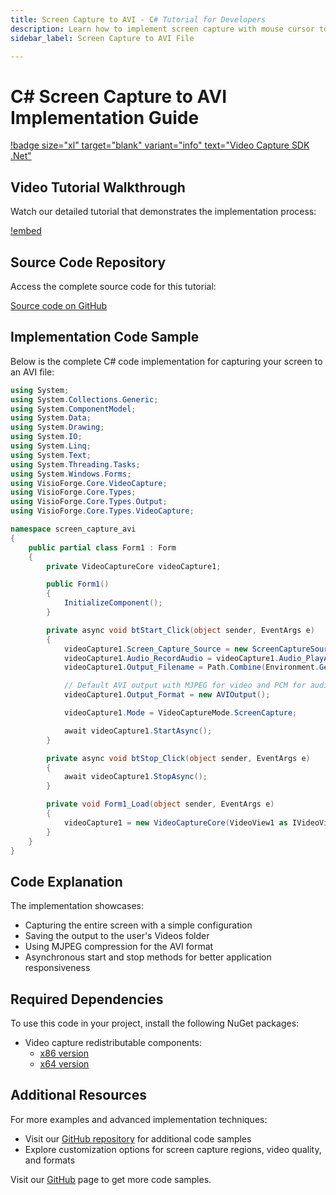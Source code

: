 ```yaml
---
title: Screen Capture to AVI - C# Tutorial for Developers
description: Learn how to implement screen capture with mouse cursor to AVI video files in C#. This step-by-step guide provides complete source code examples for recording your screen to AVI format with full control over video settings.
sidebar_label: Screen Capture to AVI File

---
```


# C# Screen Capture to AVI Implementation Guide

[!badge size="xl" target="blank" variant="info" text="Video Capture SDK .Net"](https://www.visioforge.com/video-capture-sdk-net)

## Video Tutorial Walkthrough

Watch our detailed tutorial that demonstrates the implementation process:

[!embed](https://www.youtube.com/embed/AUT8oVPinUs?controls=1)

## Source Code Repository

Access the complete source code for this tutorial:

[Source code on GitHub](https://github.com/visioforge/.Net-SDK-s-samples/tree/master/Video%20Capture%20SDK/_CodeSnippets/screen-capture-avi)

## Implementation Code Sample

Below is the complete C# code implementation for capturing your screen to an AVI file:

```csharp
using System;
using System.Collections.Generic;
using System.ComponentModel;
using System.Data;
using System.Drawing;
using System.IO;
using System.Linq;
using System.Text;
using System.Threading.Tasks;
using System.Windows.Forms;
using VisioForge.Core.VideoCapture;
using VisioForge.Core.Types;
using VisioForge.Core.Types.Output;
using VisioForge.Core.Types.VideoCapture;

namespace screen_capture_avi
{
    public partial class Form1 : Form
    {
        private VideoCaptureCore videoCapture1;

        public Form1()
        {
            InitializeComponent();
        }

        private async void btStart_Click(object sender, EventArgs e)
        {
            videoCapture1.Screen_Capture_Source = new ScreenCaptureSourceSettings() { FullScreen = true };
            videoCapture1.Audio_RecordAudio = videoCapture1.Audio_PlayAudio = false;
            videoCapture1.Output_Filename = Path.Combine(Environment.GetFolderPath(Environment.SpecialFolder.MyVideos), "output.avi");

            // Default AVI output with MJPEG for video and PCM for audio
            videoCapture1.Output_Format = new AVIOutput(); 

            videoCapture1.Mode = VideoCaptureMode.ScreenCapture;

            await videoCapture1.StartAsync();
        }

        private async void btStop_Click(object sender, EventArgs e)
        {
            await videoCapture1.StopAsync();
        }

        private void Form1_Load(object sender, EventArgs e)
        {
            videoCapture1 = new VideoCaptureCore(VideoView1 as IVideoView);
        }
    }
}
```

## Code Explanation

The implementation showcases:

- Capturing the entire screen with a simple configuration
- Saving the output to the user's Videos folder
- Using MJPEG compression for the AVI format
- Asynchronous start and stop methods for better application responsiveness

## Required Dependencies

To use this code in your project, install the following NuGet packages:

- Video capture redistributable components:
  - [x86 version](https://www.nuget.org/packages/VisioForge.DotNet.Core.Redist.VideoCapture.x86/)
  - [x64 version](https://www.nuget.org/packages/VisioForge.DotNet.Core.Redist.VideoCapture.x64/)

## Additional Resources

For more examples and advanced implementation techniques:

- Visit our [GitHub repository](https://github.com/visioforge/.Net-SDK-s-samples) for additional code samples
- Explore customization options for screen capture regions, video quality, and formats

Visit our [GitHub](https://github.com/visioforge/.Net-SDK-s-samples) page to get more code samples.
